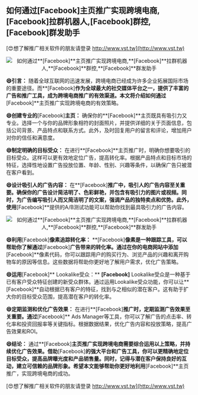 ## **如何通过**[Facebook]**主页推广实现跨境电商,**[Facebook]**拉群机器人,**[Facebook]**群控,**[Facebook]**群发助手**

[😍想了解推广相关软件的朋友请登录 http://www.vst.tw](http://www.vst.tw)

 <center><img src="https://vst.tw/MP4/tuiguang/png/7.png" alt="如何通过**[Facebook]**主页推广实现跨境电商,**[Facebook]**拉群机器人,**[Facebook]**群控,**[Facebook]**群发助手"></center>

**😄引言：**
随着全球互联网的迅速发展，跨境电商已经成为许多企业拓展国际市场的重要途径。而**[Facebook]**作为全球最大的社交媒体平台之一，提供了丰富的广告和推广工具，成为跨境电商推广的有效渠道。本文将介绍如何通过**[Facebook]**主页推广实现跨境电商的有效策略。

**😄创建专业的**[Facebook]**主页：**
确保你的**[Facebook]**主页既具有吸引力又专业。选择一个与你的品牌形象相符的封面照片，并提供详细的关于页面信息，包括公司背景、产品特点和联系方式。此外，及时回复用户的留言和评论，增加用户对你的信任和满意度。

**😄制定明确的目标受众：**
在进行**[Facebook]**主页推广时，明确你想要吸引的目标受众。这样可以更有效地定位广告，提高转化率。根据产品特点和目标市场的特征，选择性地设置广告投放位置、年龄、性别、兴趣等条件，以确保广告只被潜在客户看到。

**😄设计吸引人的广告内容：**
在**[Facebook]**推广中，吸引人的广告内容至关重要。确保你的广告设计简洁明了、色彩鲜艳，并包含有吸引力的图片或视频。同时，为广告编写吸引人而又简洁明了的文案，强调产品的独特卖点和优势。此外，使用**[Facebook]**提供的A/B测试功能可以帮助你找到最具吸引力的广告内容。

 <center><img src="https://vst.tw/MP4/tuiguang/png/0.png" alt="如何通过**[Facebook]**主页推广实现跨境电商,**[Facebook]**拉群机器人,**[Facebook]**群控,**[Facebook]**群发助手"></center>

**😄利用**[Facebook]**像素追踪转化率：**
**[Facebook]**像素是一种跟踪工具，可以帮助你了解通过**[Facebook]**广告带来的转化率。通过在你的电商网站中添加**[Facebook]**像素代码，你可以跟踪用户的购买行为、浏览产品的兴趣和离开购物车的原因等信息。这些数据将帮助你更好地了解用户需求，优化广告策略。

**😄运用**[Facebook]** Lookalike受众：**
**[Facebook]** Lookalike受众是一种基于已有客户受众特征创建的新受众群体。通过运用Lookalike受众功能，你可以让**[Facebook]**自动根据已有客户的特征，找到与之相似的潜在客户。这有助于扩大你的目标受众范围，提高潜在客户的转化率。

**😄定期监测和优化广告效果：**
在进行**[Facebook]**推广时，定期监测广告效果至关重要。通过**[Facebook]** Ads Manager等工具，你可以了解广告的点击率、转化率和投资回报率等关键指标。根据数据结果，优化广告内容和投放策略，提高广告效果和ROI。

**😄结论：**
通过**[Facebook]**主页推广实现跨境电商需要综合运用以上策略，并持续优化广告效果。借助**[Facebook]**的强大平台和广告工具，你可以更精确地定位目标受众，提高品牌曝光度和产品销售量。同时，记得与潜在客户保持良好的互动，建立可信赖的品牌形象。希望本文能够帮助你更好地利用**[Facebook]**主页推广，实现跨境电商的成功。

[😍想了解推广相关软件的朋友请登录 http://www.vst.tw](http://www.vst.tw)



